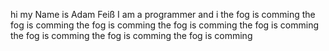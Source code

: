 hi my Name is Adam Feiß
I am a programmer and i the fog is comming the fog is comming the fog is comming the fog is comming the fog is comming the fog is comming the fog is comming the fog is comming
<!---
AdamFeiss/AdamFeiss is a ✨ special ✨ repository because its `README.md` (this file) appears on your GitHub profile.
You can click the Preview link to take a look at your changes.
--->
